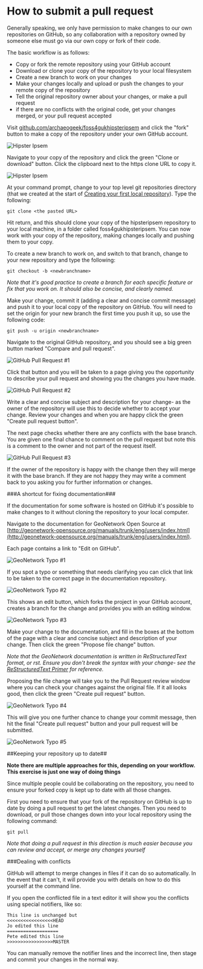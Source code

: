 # How to submit a pull request

Generally speaking, we only have permission to make changes to our own repositories on GitHub, so any collaboration with a repository owned by someone else must go via our own copy or fork of their code.

The basic workflow is as follows:

 * Copy or fork the remote repository using your GitHub account
 * Download or clone your copy of the repository to your local filesystem
 * Create a new branch to work on your changes
 * Make your changes locally and upload or push the changes to your remote copy of the repository
 * Tell the original repository owner about your changes, or make a pull request
 * if there are no conflicts with the original code, get your changes merged, or your pull request accepted

Visit [github.com/archaeogeek/foss4gukhipsteripsem](https://github.com/archaeogeek/foss4gukhipsteripsem) and click the "fork" button to make a copy of the repository under your own GitHub account.

![Hipster Ipsem](../images/hipsteripsem.png)

Navigate to your copy of the repository and click the green "Clone or download" button. Click the clipboard next to the https clone URL to copy it.

![Hipster Ipsem](../images/clone_repo.png)

At your command prompt, change to your top level git repositories directory (that we created at the start of [Creating your first local repository](repository.html)). Type the following:

	git clone <the pasted URL>

Hit return, and this should clone your copy of the hipsteripsem repository to your local machine, in a folder called foss4gukhipsteripsem. You can now work with your copy of the repository, making changes locally and pushing them to your copy. 

To create a new branch to work on, and switch to that branch, change to your new repository and type the following:

	git checkout -b <newbranchname>

*Note that it's good practice to create a branch for each specific feature or fix that you work on. It should also be concise, and clearly named.*

Make your change, commit it (adding a clear and concise commit message) and push it to your local copy of the repository on GitHub. You will need to set the origin for your new branch the first time you push it up, so use the following code:

	git push -u origin <newbranchname>

Navigate to the original GitHub repository, and you should see a big green button marked "Compare and pull request". 

![GitHub Pull Request #1](../images/github_pullrequest1.png)

Click that button and you will be taken to a page giving you the opportunity to describe your pull request and showing you the changes you have made.

![GitHub Pull Request #2](../images/github_pullrequest2.png)

Write a clear and concise subject and description for your change- as the owner of the repository will use this to decide whether to accept your change. Review your changes and when you are happy click the green "Create pull request button".

The next page checks whether there are any conflicts with the base branch. You are given one final chance to comment on the pull request but note this is a comment to the owner and not part of the request itself.

![GitHub Pull Request #3](../images/github_pullrequest3.png)

If the owner of the repository is happy with the change then they will merge it with the base branch. If they are not happy they may write a comment back to you asking you for further information or changes.

###A shortcut for fixing documentation###

If the documentation for some software is hosted on GitHub it's possible to make changes to it without cloning the repository to your local computer.

Navigate to the documentation for GeoNetwork Open Source at [http://geonetwork-opensource.org/manuals/trunk/eng/users/index.html](http://geonetwork-opensource.org/manuals/trunk/eng/users/index.html).

Each page contains a link to "Edit on GitHub".

![GeoNetwork Typo #1](../images/geonetwok_typo1.png)

If you spot a typo or something that needs clarifying you can click that link to be taken to the correct page in the documentation repository.

![GeoNetwork Typo #2](../images/geonetwork_typo2.png)

This shows an edit button, which forks the project in your GitHub account, creates a branch for the change and provides you with an editing window.

![GeoNetwork Typo #3](../images/geonetwork_typo3.png)

Make your change to the documentation, and fill in the boxes at the bottom of the page with a clear and concise subject and description of your change. Then click the green "Propose file change" button.

*Note that the GeoNetwork documentation is written in ReStructuredText format, or rst. Ensure you don't break the syntax with your change- see the [ReStructuredText Primer](http://docutils.sourceforge.net/docs/user/rst/quickstart.html) for reference.*

Proposing the file change will take you to the Pull Request review window where you can check your changes against the original file. If it all looks good, then click the green "Create pull request" button. 

![GeoNetwork Typo #4](../images/geonetwork_typo4.png)

This will give you one further chance to change your commit message, then hit the final "Create pull request" button and your pull request will be submitted.

![GeoNetwork Typo #5](../images/geonetwork_typo5.png)

##Keeping your repository up to date##

**Note there are multiple approaches for this, depending on your workflow. This exercise is just one way of doing things**

Since multiple people could be collaborating on the repository, you need to ensure your forked copy is kept up to date with all those changes. 

First you need to ensure that your fork of the repository on GitHub is up to date by doing a pull request to get the latest changes. Then you need to download, or pull those changes down into your local repository using the following command:
	
	git pull

*Note that doing a pull request in this direction is much easier because you can review and accept, or merge any changes yourself*

###Dealing with conflicts

GitHub will attempt to merge changes in files if it can do so automatically. In the event that it can't, it will provide you with details on how to do this yourself at the command line.

If you open the conflicted file in a text editor it will show you the conflicts using special notifiers, like so:

	This line is unchanged but
	<<<<<<<<<<<<<<<<<HEAD
	Jo edited this line
	===================
	Pete edited this line
	>>>>>>>>>>>>>>>>>MASTER

You can manually remove the notifier lines and the incorrect line, then stage and commit your changes in the normal way.

